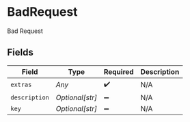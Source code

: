 # BadRequest

Bad Request


## Fields

| Field              | Type               | Required           | Description        |
| ------------------ | ------------------ | ------------------ | ------------------ |
| `extras`           | *Any*              | :heavy_check_mark: | N/A                |
| `description`      | *Optional[str]*    | :heavy_minus_sign: | N/A                |
| `key`              | *Optional[str]*    | :heavy_minus_sign: | N/A                |
